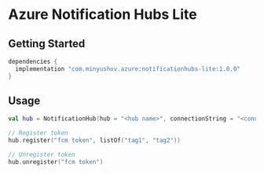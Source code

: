 # Azure Notification Hubs Lite

## Getting Started

```groovy
dependencies {
  implementation "com.minyushov.azure:notificationhubs-lite:1.0.0"
}
```

## Usage

```kotlin
val hub = NotificationHub(hub = "<hub name>", connectionString = "<connection string>")

// Register token
hub.register("fcm token", listOf("tag1", "tag2"))

// Unregister token
hub.unregister("fcm token")

```